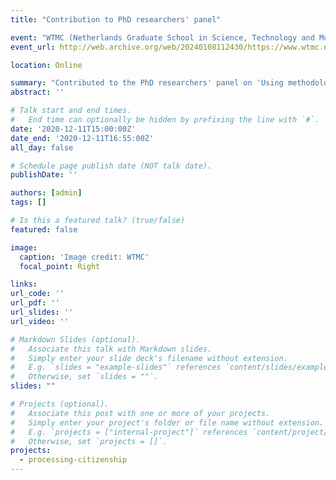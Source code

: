 ```yaml
---
title: "Contribution to PhD researchers' panel"

event: "WTMC (Netherlands Graduate School in Science, Technology and Modern Culture) Annual Meeting 2022"
event_url: http://web.archive.org/web/20240108112430/https://www.wtmc.eu/wtmc-annual-meeting-11-december-2020-online/

location: Online

summary: "Contributed to the PhD researchers' panel on 'Using methodology to build new briges'." 
abstract: ''

# Talk start and end times.
#   End time can optionally be hidden by prefixing the line with `#`.
date: '2020-12-11T15:00:00Z'
date_end: '2020-12-11T16:55:00Z'
all_day: false

# Schedule page publish date (NOT talk date).
publishDate: ''

authors: [admin]
tags: []

# Is this a featured talk? (true/false)
featured: false

image:
  caption: 'Image credit: WTMC'
  focal_point: Right

links:
url_code: ''
url_pdf: ''
url_slides: ''
url_video: ''

# Markdown Slides (optional).
#   Associate this talk with Markdown slides.
#   Simply enter your slide deck's filename without extension.
#   E.g. `slides = "example-slides"` references `content/slides/example-slides.md`.
#   Otherwise, set `slides = ""`.
slides: ""

# Projects (optional).
#   Associate this post with one or more of your projects.
#   Simply enter your project's folder or file name without extension.
#   E.g. `projects = ["internal-project"]` references `content/project/deep-learning/index.md`.
#   Otherwise, set `projects = []`.
projects:
  - processing-citizenship
---
```


